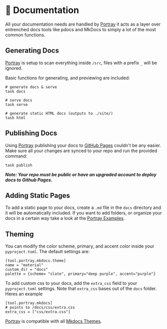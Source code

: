 # 📼 Documentation

All your documentation needs are handled by [Portray] it acts as a layer over entrenched docs tools like pdocs and MkDocs to simply a lot of the most common functions.

## Generating Docs

[Portray] is setup to scan everything inside `/src`, files with a prefix `_` will be ignored.

Basic functions for generating, and previewing are included:

```
# generate docs & serve
task docs

# serve docs
task serve

# generate static HTML docs (outputs to ./site/)
task html
```

## Publishing Docs

Using [Portray] publishing your docs to [GitHub Pages] couldn't be any easier. Make sure all your changes are synced to your repo and run the provided command:

```
task publish
```

**_Note: Your repo must be public or have an upgraded account to deploy docs to Github Pages._**

## Adding Static Pages

To add a static page to your docs, create a `.md` file in the `docs` directory and it will be automatically included. If you want to add folders, or organize your docs in a certain way take a look at the [Portray Examples](https://timothycrosley.github.io/portray/docs/quick_start/4.-configuration/).

## Theming

You can modify the color scheme, primary, and accent color inside your `pyproject.toml`. The default settings are:

```
[tool.portray.mkdocs.theme]
name = "material"
custom_dir = "docs"
palette = {scheme= "slate", primary="deep purple", accent="purple"}
```

To add custom css to your docs, add the `extra_css` field to your `pyproject.toml` settings. Note that `extra_css` bases out of the `docs` folder. Heres an example

```
[tool.portray.mkdocs]
# points to /docs/css/extra.css
extra_css = ["css/extra.css"]
```

[Portray] is compatible with all [Mkdocs Themes](https://github.com/mkdocs/mkdocs/wiki/MkDocs-Themes).

[GitHub Pages]: (https://pages.github.com/)
[Portray]: (https://timothycrosley.github.io/portray/)
